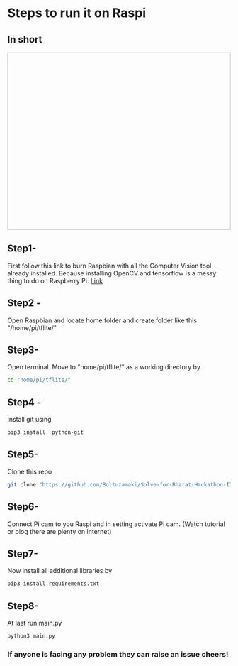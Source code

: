 # Steps to run it on Raspi

## In short 
<img source="https://github.com/Boltuzamaki/Solve-for-Bharat-Hackathon-IISC-Banglore-2020-/blob/master/pic/solveforbharat.gif" height="400" width="600" />

## Step1-
First follow this link to burn Raspbian with all the Computer Vision tool already installed. Because installing OpenCV and tensorflow is a messy thing to do on Raspberry Pi.
[Link](https://www.pantechsolutions.net/blog/pre-installed-os-for-raspberry-pi-for-free/)

## Step2 - 
Open Raspbian and locate home folder and create folder like this
"/home/pi/tflite/"

## Step3-
Open terminal. Move to "home/pi/tflite/" as a working directory by

```sh
cd "home/pi/tflite/"
```

## Step4 -
Install git using 

```sh
pip3 install  python-git
```

## Step5- 
Clone this repo

```sh
git clone "https://github.com/Boltuzamaki/Solve-for-Bharat-Hackathon-IISC-Banglore-2020-.git"
```

## Step6- 
Connect Pi cam to you Raspi and in setting activate Pi cam. (Watch tutorial or blog there are plenty on internet)

## Step7- 
Now install all additional libraries by

```sh
pip3 install requirements.txt
```

## Step8- 
At last run main.py 
```sh
python3 main.py
```


### If anyone is facing any problem they can raise an issue cheers!
